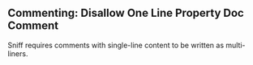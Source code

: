 ## Commenting: Disallow One Line Property Doc Comment

Sniff requires comments with single-line content to be written as multi-liners.